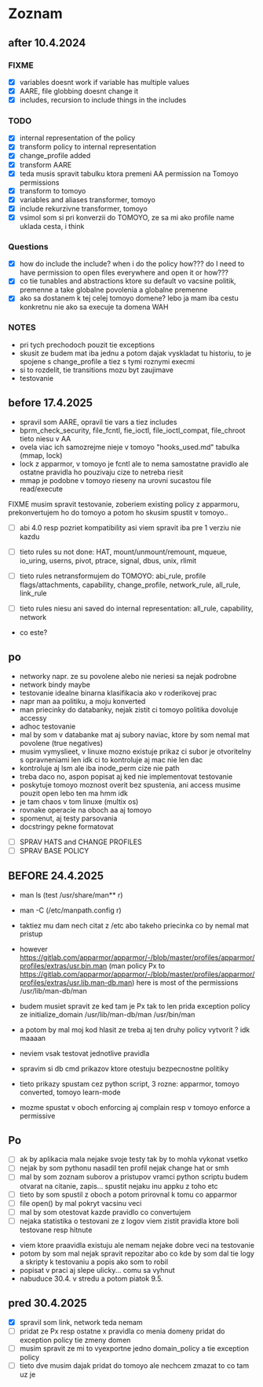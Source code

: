# Zoznam

## after 10.4.2024

### FIXME

- [x] variables doesnt work if variable has multiple values
- [x] AARE, file globbing doesnt change it
- [x] includes, recursion to include things in the includes

### TODO

- [x] internal representation of the policy
- [x] transform policy to internal representation
- [x] change_profile added
- [x] transform AARE
- [x] teda musis spravit tabulku ktora premeni AA permission na Tomoyo permissions
- [x] transform to tomoyo
- [x] variables and aliases transformer, tomoyo
- [x] include rekurzivne transformer, tomoyo
- [x] vsimol som si pri konverzii do TOMOYO, ze sa mi ako profile name uklada cesta, i think

### Questions

- [x] how do include the include? when i do the policy how??? do I need to have permission to open files everywhere and open it or how???
- [x] co tie tunables and abstractions ktore su default vo vacsine politik, premenne a take globalne povolenia a globalne premenne
- [x] ako sa dostanem k tej celej tomoyo domene? lebo ja mam iba cestu konkretnu nie ako sa execuje ta domena WAH

### NOTES

- pri tych prechodoch pouzit tie exceptions
- skusit ze budem mat iba jednu a potom dajak vyskladat tu historiu, to je spojene s change_profile a tiez s tymi roznymi execmi
- si to rozdelit, tie transitions mozu byt zaujimave
- testovanie

## before 17.4.2025

- spravil som AARE, opravil tie vars a tiez includes
- bprm_check_security, file_fcntl, fie_ioctl, file_ioctl_compat, file_chroot tieto niesu v AA
- ovela viac ich samozrejme nieje v tomoyo "hooks_used.md" tabulka (mmap, lock)
- lock z apparmor, v tomoyo je fcntl ale to nema samostatne pravidlo ale ostatne pravidla ho pouzivaju cize to netreba riesit
- mmap je podobne v tomoyo rieseny na urovni sucastou file read/execute

FIXME musim spravit testovanie, zoberiem existing policy z apparmoru, prekonvertujem ho do tomoyo a potom ho skusim spustit v tomoyo..

- [ ] abi 4.0 resp pozriet kompatibility asi viem spravit iba pre 1 verziu nie kazdu

- [ ] tieto rules su not done: HAT, mount/unmount/remount, mqueue, io_uring, userns, pivot, ptrace, signal, dbus, unix, rlimit
- [ ] tieto rules netransformujem do TOMOYO: abi_rule, profile flags/attachments, capability, change_profile, network_rule, all_rule, link_rule
- [ ] tieto rules niesu ani saved do internal representation: all_rule, capability, network
- co este?

## po

- networky napr. ze su povolene alebo nie neriesi sa nejak podrobne
- network bindy maybe
- testovanie idealne binarna klasifikacia ako v roderikovej prac
- napr man aa politiku, a moju konverted
- man priecinky do databanky, nejak zistit ci tomoyo politika dovoluje accessy
- adhoc testovanie
- mal by som v databanke mat aj subory naviac, ktore by som nemal mat povolene (true negatives)
- musim vymyslieet, v linuxe mozno existuje prikaz ci subor je otvoritelny s opravneniami len idk ci to kontroluje aj mac nie len dac
- kontroluje aj lsm ale iba inode_perm cize nie path
- treba daco no, aspon popisat aj ked nie implementovat testovanie
- poskytuje tomoyo moznost overit bez spustenia, ani access musime pouzit open lebo ten ma hmm idk
- je tam chaos v tom linuxe (multix os)
- rovnake operacie na oboch aa aj tomoyo
- spomenut, aj testy parsovania
- docstringy pekne formatovat

- [ ] SPRAV HATS and CHANGE PROFILES
- [ ] SPRAV BASE POLICY

## BEFORE 24.4.2025

- man ls (test /usr/share/man** r)
- man -C (/etc/manpath.config r)
- taktiez mu dam nech citat z /etc abo takeho priecinka co by nemal mat pristup
- however <https://gitlab.com/apparmor/apparmor/-/blob/master/profiles/apparmor/profiles/extras/usr.bin.man> (man policy Px to <https://gitlab.com/apparmor/apparmor/-/blob/master/profiles/apparmor/profiles/extras/usr.lib.man-db.man>) here is most of the permissions /usr/lib/man-db/man
- budem musiet spravit ze ked tam je Px tak to len prida exception policy ze initialize_domain /usr/lib/man-db/man /usr/bin/man
- a potom by mal moj kod hlasit ze treba aj ten druhy policy vytvorit ? idk maaaan
- neviem vsak testovat jednotlive pravidla

- spravim si db cmd prikazov ktore otestuju bezpecnostne politiky
- tieto prikazy spustam cez python script, 3 rozne: apparmor, tomoyo converted, tomoyo learn-mode
- mozme spustat v oboch enforcing aj complain resp v tomoyo enforce a permissive

## Po

- [ ] ak by aplikacia mala nejake svoje testy tak by to mohla vykonat vsetko
- [ ] nejak by som pythonu nasadil ten profil nejak change hat or smh
- [ ] mal by som zoznam suborov a pristupov vramci python scriptu budem otvarat na citanie, zapis... spustit nejaku inu appku z toho etc
- [ ] tieto by som spustil z oboch a potom prirovnal k tomu co apparmor
- [ ] file open() by mal pokryt vacsinu veci
- [ ] mal by som otestovat kazde pravidlo co convertujem
- [ ] nejaka statistika o testovani ze z logov viem zistit pravidla ktore boli testovane resp hitnute
- viem ktore praavidla existuju ale nemam nejake dobre veci na testovanie
- potom by som mal nejak spravit repozitar abo co kde by som dal tie logy a skripty k testovaniu a popis ako som to robil
- popisat v praci aj slepe ulicky... comu sa vyhnut
- nabuduce 30.4. v stredu a potom piatok 9.5.

## pred 30.4.2025

- [x] spravil som link, network teda nemam
- [ ] pridat ze Px resp ostatne x pravidla co menia domeny pridat do exception policy tie zmeny domen
- [ ] musim spravit ze mi to vyexportne jedno domain_policy a tie exception policy
- [ ] tieto dve musim dajak pridat do tomoyo ale nechcem zmazat to co tam uz je
